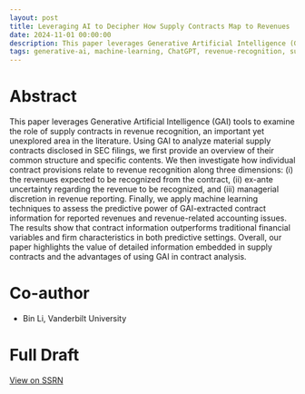 ```yaml
---
layout: post
title: Leveraging AI to Decipher How Supply Contracts Map to Revenues
date: 2024-11-01 00:00:00
description: This paper leverages Generative Artificial Intelligence (GAI) tools to examine the role of supply contracts in revenue recognition, an important yet unexplored area in the literature. Using GAI to analyze material supply contracts disclosed in SEC filings, we first provide an overview of their common structure and specific contents. We then investigate how individual contract provisions relate to revenue recognition along three dimensions (1) the revenues expected to be recognized from the contract, (2) ex-ante uncertainty regarding the revenue to be recognized, and (3) managerial discretion in revenue reporting. Finally, we apply machine learning techniques to assess the predictive power of GAI-extracted contract information for reported revenues and revenue-related accounting issues. The results show that contract information outperforms traditional financial variables and firm characteristics in both predictive settings. Overall, our paper highlights the value of detailed information embedded in supply contracts and the advantages of using GAI in contract analysis.
tags: generative-ai, machine-learning, ChatGPT, revenue-recognition, supply-contracts
---
```



# Abstract

This paper leverages Generative Artificial Intelligence (GAI) tools to examine the role of supply contracts in revenue recognition, an important yet unexplored area in the literature. Using GAI to analyze material supply contracts disclosed in SEC filings, we first provide an overview of their common structure and specific contents. We then investigate how individual contract provisions relate to revenue recognition along three dimensions: (i) the revenues expected to be recognized from the contract, (ii) ex-ante uncertainty regarding the revenue to be recognized, and (iii) managerial discretion in revenue reporting. Finally, we apply machine learning techniques to assess the predictive power of GAI-extracted contract information for reported revenues and revenue-related accounting issues. The results show that contract information outperforms traditional financial variables and firm characteristics in both predictive settings. Overall, our paper highlights the value of detailed information embedded in supply contracts and the advantages of using GAI in contract analysis. 

# Co-author
- Bin Li, Vanderbilt University

# Full Draft
<a href="https://papers.ssrn.com/abstract=5148568">View on SSRN</a>
